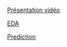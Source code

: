 [Présentation vidéo](https://share.vidyard.com/watch/HfUEcomxEBg2kypear697j?)

[EDA](https://share.vidyard.com/watch/HfUEcomxEBg2kypear697j?)

[Prediction](https://share.vidyard.com/watch/HfUEcomxEBg2kypear697j?)
